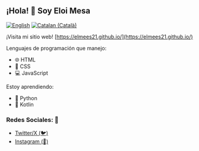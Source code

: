 ## ¡Hola! 👋 Soy Eloi Mesa

[![English](https://img.shields.io/badge/Read_this_in-English-blue)](https://github.com/elmees21/elmees21/README.md)
[![Catalan (Català)](https://img.shields.io/badge/Llegir_en-Català-yellow)](https://github.com/elmees21/elmees21/READMECA.md)

¡Visita mi sitio web! [https://elmees21.github.io/](https://elmees21.github.io/)

Lenguajes de programación que manejo:
- 🌐 HTML
- 🎨 CSS
- 💻 JavaScript

Estoy aprendiendo: 
- 🐍 Python
- 📱 Kotlin

### Redes Sociales: 📱
- [Twitter/X (🐦)](https://twitter.com/elmees21)
- [Instagram (📸)](https://instagram.com/anbecodes)
